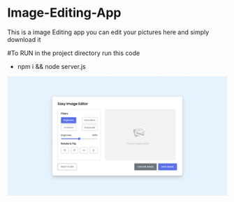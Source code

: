 # Image-Editing-App

This is a image Editing app you can edit your pictures here and simply download it

#To RUN
in the project directory run this code

- npm i && node server.js

![Image Editing App](/public/image.png)



